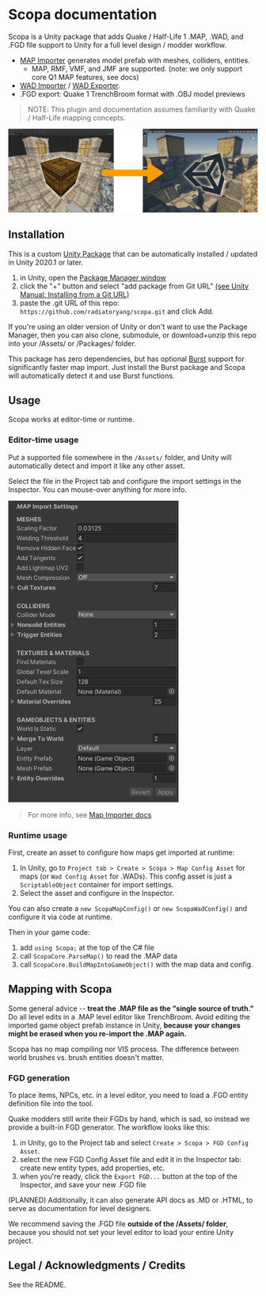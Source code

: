 # Scopa documentation

Scopa is a Unity package that adds Quake / Half-Life 1 .MAP, .WAD, and .FGD file support to Unity for a full level design / modder workflow.

- [MAP Importer](MapImporter.md) generates model prefab with meshes, colliders, entities.
    - MAP, RMF, VMF, and JMF are supported. (note: we only support core Q1 MAP features, see docs)
- [WAD Importer](WadImporter.md) / [WAD Exporter](WadExporter.md).
- .FGD export: Quake 1 TrenchBroom format with .OBJ model previews

> NOTE: This plugin and documentation assumes familiarity with Quake / Half-Life mapping concepts.

![TrenchbroomToUnity](TrenchbroomToUnity.png)

## Installation

This is a custom [Unity Package](https://docs.unity3d.com/Manual/PackagesList.html) that can be automatically installed / updated in Unity 2020.1 or later.

1. in Unity, open the [Package Manager window](https://docs.unity3d.com/Manual/upm-ui.html)
2. click the "+" button and select "add package from Git URL" [(see Unity Manual: Installing from a Git URL)](https://docs.unity3d.com/2021.2/Documentation/Manual/upm-ui-giturl.html)
3. paste the .git URL of this repo: `https://github.com/radiatoryang/scopa.git` and click Add.

If you're using an older version of Unity or don't want to use the Package Manager, then you can also clone, submodule, or download+unzip this repo into your /Assets/ or /Packages/ folder. 

This package has zero dependencies, but has optional [Burst](https://docs.unity3d.com/Packages/com.unity.burst@1.8/manual/index.html) support for significantly faster map import. Just install the Burst package and Scopa will automatically detect it and use Burst functions.

## Usage

Scopa works at editor-time or runtime.

### Editor-time usage

Put a supported file somewhere in the `/Assets/` folder, and Unity will automatically detect and import it like any other asset. 

Select the file in the Project tab and configure the import settings in the Inspector. You can mouse-over anything for more info.

![MapImporter](MapImportInspector.png)

> For more info, see [Map Importer docs](MapImporter.md)

### Runtime usage

First, create an asset to configure how maps get imported at runtime:
1. In Unity, go to `Project tab > Create > Scopa > Map Config Asset` for maps (or `Wad Config Asset` for .WADs). This config asset is just a `ScriptableObject` container for import settings. 
2. Select the asset and configure in the Inspector.

You can also create a `new ScopaMapConfig()` or `new ScopaWadConfig()` and configure it via code at runtime.

Then in your game code:
1. add `using Scopa;` at the top of the C# file
2. call `ScopaCore.ParseMap()` to read the .MAP data
3. call `ScopaCore.BuildMapIntoGameObject()` with the map data and config.

## Mapping with Scopa

Some general advice -- **treat the .MAP file as the "single source of truth."** Do all level edits in a .MAP level editor like TrenchBroom. Avoid editing the imported game object prefab instance in Unity, **because your changes might be erased when you re-import the .MAP again.**

Scopa has no map compiling nor VIS process. The difference between world brushes vs. brush entities doesn't matter.


### FGD generation

To place items, NPCs, etc. in a level editor, you need to load a .FGD entity definition file into the tool.

Quake modders still write their FGDs by hand, which is sad, so instead we provide a built-in FGD generator. The workflow looks like this:

1. in Unity, go to the Project tab and select `Create > Scopa > FGD Config Asset`.
2. select the new FGD Config Asset file and edit it in the Inspector tab: create new entity types, add properties, etc.
3. when you're ready, click the `Export FGD...` button at the top of the Inspector, and save your new .FGD file

(PLANNED) Additionally, it can also generate API docs as .MD or .HTML, to serve as documentation for level designers.

We recommend saving the .FGD file **outside of the /Assets/ folder**, because you should not set your level editor to load your entire Unity project.




## Legal / Acknowledgments / Credits

See the README.
